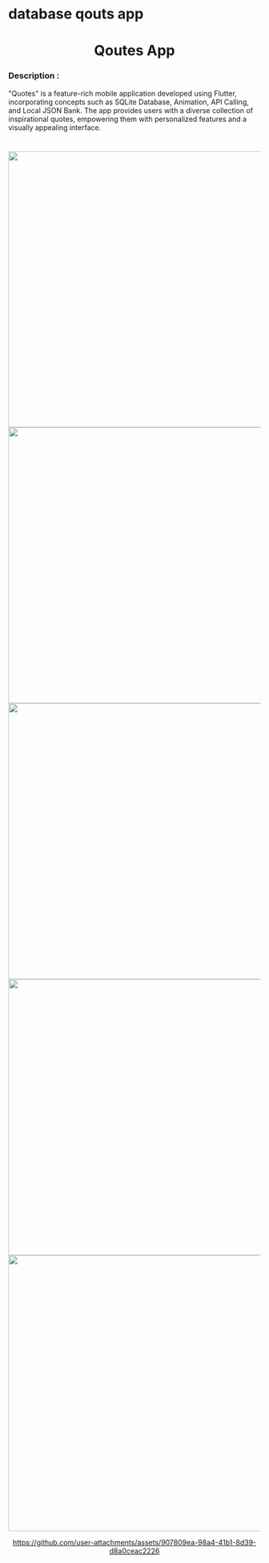 # database qouts app

<h1 align="center"> Qoutes App</h1>

### Description :

"Quotes" is a feature-rich mobile application developed using Flutter, incorporating concepts such as SQLite Database, Animation, API Calling, and Local JSON Bank. The app provides users with a diverse collection of inspirational quotes, empowering them with personalized features and a visually appealing interface.

<h1 align="left"></h1>

<div align ="center">

  <img src = "https://github.com/user-attachments/assets/daefe5a9-3206-410b-a696-91fb6e6d59b1" height ="550">
   <img src = "https://github.com/user-attachments/assets/feea30cb-fe9a-4e4d-baed-5afc029a1a2b" height ="550">
    <img src = "https://github.com/user-attachments/assets/2a121425-2536-4722-b184-a7eebdd76cd1" height ="550">
       <img src = "https://github.com/user-attachments/assets/3e4198ea-e996-4d4c-be27-58e1a7ded682" height ="550">
        <img src = "https://github.com/user-attachments/assets/903678e7-7eff-4be6-b8b2-a0c6620de474" height ="550">





https://github.com/user-attachments/assets/907809ea-98a4-41b1-8d39-d8a0ceac2226







</div>
